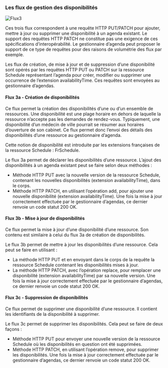 ### Les flux de gestion des disponibilités 

<div class="figure" style="width:65%;">
    <img src="flux3.png" alt="Flux3" title="Flux3">
</div>

Ces trois flux correspondent à une requête HTTP PUT/PATCH pour ajouter, mettre à jour ou supprimer une disponibilité à un agenda existant. Le support des requêtes HTTP PATCH ne constitue pas une exigence de ces spécifications d’interopérabilité. Le gestionnaire d’agenda peut proposer le support de ce type de requêtes pour des raisons de volumétrie des flux par exemple.

Les flux de création, de mise à jour et de suppression d’une disponibilité sont opérés par les requêtes HTTP PUT ou PATCH sur la ressource Schedule représentant l’agenda pour créer, modifier ou supprimer une occurrence de l’extension availabilityTime. Ces requêtes sont envoyées au gestionnaire d’agendas.

#### Flux 3a - Création de disponibilités

Ce flux permet la création des disponibilités d’une ou d’un ensemble de ressources. Une disponibilité est une plage horaire en dehors de laquelle la ressource n’accepte pas les demandes de rendez-vous. Typiquement, une disponibilité d’un médecin de ville pourrait se résumer aux horaires d’ouverture de son cabinet. Ce flux permet donc l’envoi des détails des disponibilités d’une ressource au gestionnaire d’agenda.

Cette notion de disponibilité est introduite par les extensions françaises de la ressource Schedule : FrSchedule.

Le flux 3a permet de déclarer les disponibilités d’une ressource. L’ajout des disponibilités à un agenda existant peut se faire selon deux méthodes :

* Méthode HTTP PUT avec la nouvelle version de la ressource Schedule, contenant les nouvelles disponibilités (extension availabilityTime), dans le corps.
* Méthode HTTP PATCH, en utilisant l’opération add, pour ajouter une nouvelle disponibilité (extension availabilityTime).
Une fois la mise à jour correctement effectuée par le gestionnaire d’agendas, ce dernier renvoie un code statut 200 OK.

#### Flux 3b - Mise à jour de disponibilités

Ce flux permet la mise à jour d’une disponibilité d’une ressource. Son contenu est similaire à celui du flux 3a de création de disponibilités.

Le flux 3b permet de mettre à jour les disponibilités d’une ressource. Cela peut se faire en utilisant :

* La méthode HTTP PUT et en envoyant dans le corps de la requête la ressource Schedule contenant les disponibilités mises à jour.
* La méthode HTTP PATCH, avec l’opération replace, pour remplacer une disponibilité (extension availabilityTime) par sa nouvelle version.
Une fois la mise à jour correctement effectuée par le gestionnaire d’agendas, ce dernier renvoie un code statut 200 OK.

#### Flux 3c - Suppression de disponibilités

Ce flux permet de supprimer une disponibilité d’une ressource. Il contient les identifiants de la disponibilité à supprimer.

Le flux 3c permet de supprimer les disponibilités. Cela peut se faire de deux façons :

* Méthode HTTP PUT pour envoyer une nouvelle version de la ressource Schedule où les disponibilités en question ont été supprimées.
* Méthode HTTP PATCH, en utilisant l’opération remove, pour supprimer les disponibilités.
Une fois la mise à jour correctement effectuée par le gestionnaire d’agendas, ce dernier renvoie un code statut 200 OK.
